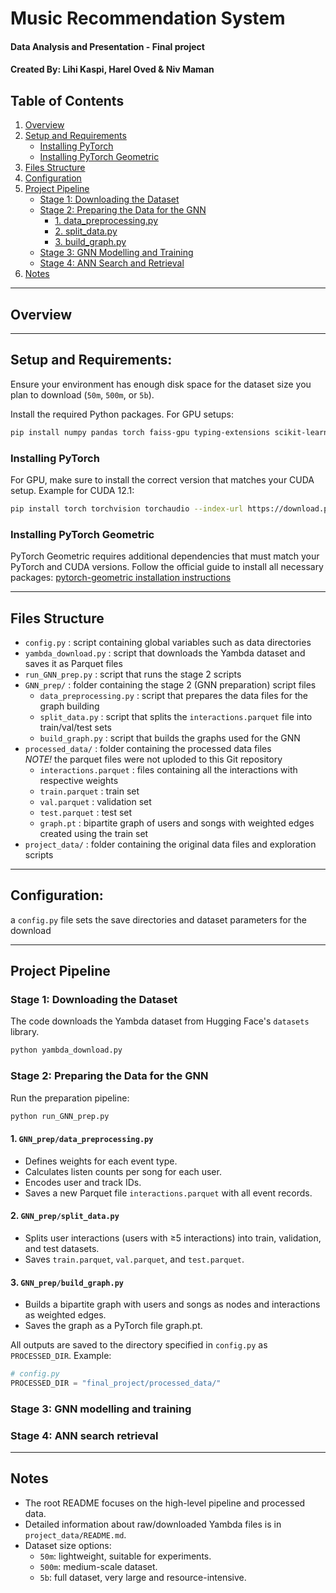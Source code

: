 # Music Recommendation System
#### Data Analysis and Presentation - Final project
#### Created By: Lihi Kaspi, Harel Oved & Niv Maman

## Table of Contents

1. [Overview](#overview)
2. [Setup and Requirements](#setup-and-requirements)
   - [Installing PyTorch](#installing-pytorch)
   - [Installing PyTorch Geometric](#installing-pytorch-geometric)
3. [Files Structure](#files-structure)
4. [Configuration](#configuration)
5. [Project Pipeline](#project-pipeline)
   - [Stage 1: Downloading the Dataset](#stage-1-downloading-the-dataset)
   - [Stage 2: Preparing the Data for the GNN](#stage-2-preparing-the-data-for-the-gnn)
     - [1. data_preprocessing.py](#1-data_preprocessingpy)
     - [2. split_data.py](#2-split_datapy)
     - [3. build_graph.py](#3-build_graphpy)
   - [Stage 3: GNN Modelling and Training](#stage-3-gnn-modelling-and-training)
   - [Stage 4: ANN Search and Retrieval](#stage-4-ann-search-and-retrieval)
6. [Notes](#notes)

---

## Overview


---

## Setup and Requirements:

Ensure your environment has enough disk space for the dataset size you plan to download (`50m`, `500m`, or `5b`).

Install the required Python packages. For GPU setups:

```bash
pip install numpy pandas torch faiss-gpu typing-extensions scikit-learn
```

### Installing PyTorch

For GPU, make sure to install the correct version that matches your CUDA setup.
Example for CUDA 12.1:

```bash
pip install torch torchvision torchaudio --index-url https://download.pytorch.org/whl/cu121
```

### Installing PyTorch Geometric 

PyTorch Geometric requires additional dependencies that must match your PyTorch and CUDA versions.
Follow the official guide to install all necessary packages:
[pytorch-geometric installation instructions](https://pytorch-geometric.readthedocs.io/en/latest/notes/installation.html)


---

## Files Structure

- `config.py` : script containing global variables such as data directories
- `yambda_download.py` : script that downloads the Yambda dataset and saves it as Parquet files
- `run_GNN_prep.py` : script that runs the stage 2 scripts 
- `GNN_prep/` : folder containing the stage 2 (GNN preparation) script files
  - `data_preprocessing.py` : script that prepares the data files for the graph building
  - `split_data.py` : script that splits the `interactions.parquet` file into train/val/test sets
  - `build_graph.py` : script that builds the graphs used for the GNN
- `processed_data/` : folder containing the processed data files   
  *NOTE!* the parquet files were not uploded to this Git repository
  - `interactions.parquet` : files containing all the interactions with respective weights
  - `train.parquet` : train set
  - `val.parquet` : validation set
  - `test.parquet` : test set
  - `graph.pt` : bipartite graph of users and songs with weighted edges created using the train set
- `project_data/` : folder containing the original data files and exploration scripts

---

## Configuration:

a `config.py` file sets the save directories and dataset parameters for the download

---

## Project Pipeline

### Stage 1: Downloading the Dataset

The code downloads the Yambda dataset from Hugging Face's `datasets` library. 

```bash
python yambda_download.py
```

### Stage 2: Preparing the Data for the GNN

Run the preparation pipeline:

```bash
python run_GNN_prep.py
```

#### 1. `GNN_prep/data_preprocessing.py`

- Defines weights for each event type.
- Calculates listen counts per song for each user.
- Encodes user and track IDs.
- Saves a new Parquet file `interactions.parquet` with all event records.

#### 2. `GNN_prep/split_data.py`

- Splits user interactions (users with ≥5 interactions) into train, validation, and test datasets.
- Saves `train.parquet`, `val.parquet`, and `test.parquet`.

#### 3. `GNN_prep/build_graph.py`

- Builds a bipartite graph with users and songs as nodes and interactions as weighted edges.
- Saves the graph as a PyTorch file graph.pt.


All outputs are saved to the directory specified in `config.py` as `PROCESSED_DIR`. Example:

```python
# config.py
PROCESSED_DIR = "final_project/processed_data/"
```

### Stage 3: GNN modelling and training


### Stage 4: ANN search retrieval

---

## Notes

- The root README focuses on the high-level pipeline and processed data.
- Detailed information about raw/downloaded Yambda files is in `project_data/README.md`.
- Dataset size options:
  - `50m`: lightweight, suitable for experiments.
  - `500m`: medium-scale dataset.
  - `5b`: full dataset, very large and resource-intensive.


